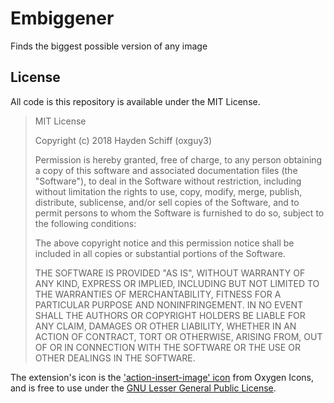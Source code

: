 # Embiggener
Finds the biggest possible version of any image

## License
All code is this repository is available under the MIT License.

> MIT License
>
> Copyright (c) 2018 Hayden Schiff (oxguy3)
>
> Permission is hereby granted, free of charge, to any person obtaining a copy
> of this software and associated documentation files (the "Software"), to deal
> in the Software without restriction, including without limitation the rights
> to use, copy, modify, merge, publish, distribute, sublicense, and/or sell
> copies of the Software, and to permit persons to whom the Software is
> furnished to do so, subject to the following conditions:
>
> The above copyright notice and this permission notice shall be included in all
> copies or substantial portions of the Software.
>
> THE SOFTWARE IS PROVIDED "AS IS", WITHOUT WARRANTY OF ANY KIND, EXPRESS OR
> IMPLIED, INCLUDING BUT NOT LIMITED TO THE WARRANTIES OF MERCHANTABILITY,
> FITNESS FOR A PARTICULAR PURPOSE AND NONINFRINGEMENT. IN NO EVENT SHALL THE
> AUTHORS OR COPYRIGHT HOLDERS BE LIABLE FOR ANY CLAIM, DAMAGES OR OTHER
> LIABILITY, WHETHER IN AN ACTION OF CONTRACT, TORT OR OTHERWISE, ARISING FROM,
> OUT OF OR IN CONNECTION WITH THE SOFTWARE OR THE USE OR OTHER DEALINGS IN THE
> SOFTWARE.

The extension's icon is the ['action-insert-image' icon](http://www.iconarchive.com/show/oxygen-icons-by-oxygen-icons.org/Actions-insert-image-icon.html) from Oxygen Icons, and is free to use under the [GNU Lesser General Public License](https://www.gnu.org/licenses/lgpl-3.0.en.html).
